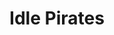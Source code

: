 ---
title: Idle Pirates
name: Idle Pirates
maker: Jonathan Dervin, Roman Higginson, Ashley Faulkner, and Jalen Jones.
img: "/img/game_images/idle.png"
getLink: '#'
---